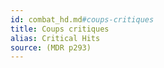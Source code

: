 ```yaml
---
id: combat_hd.md#coups-critiques
title: Coups critiques
alias: Critical Hits
source: (MDR p293)
---
```


